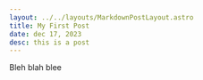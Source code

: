 ```yaml
---
layout: ../../layouts/MarkdownPostLayout.astro
title: My First Post
date: dec 17, 2023
desc: this is a post
---
```



Bleh blah blee